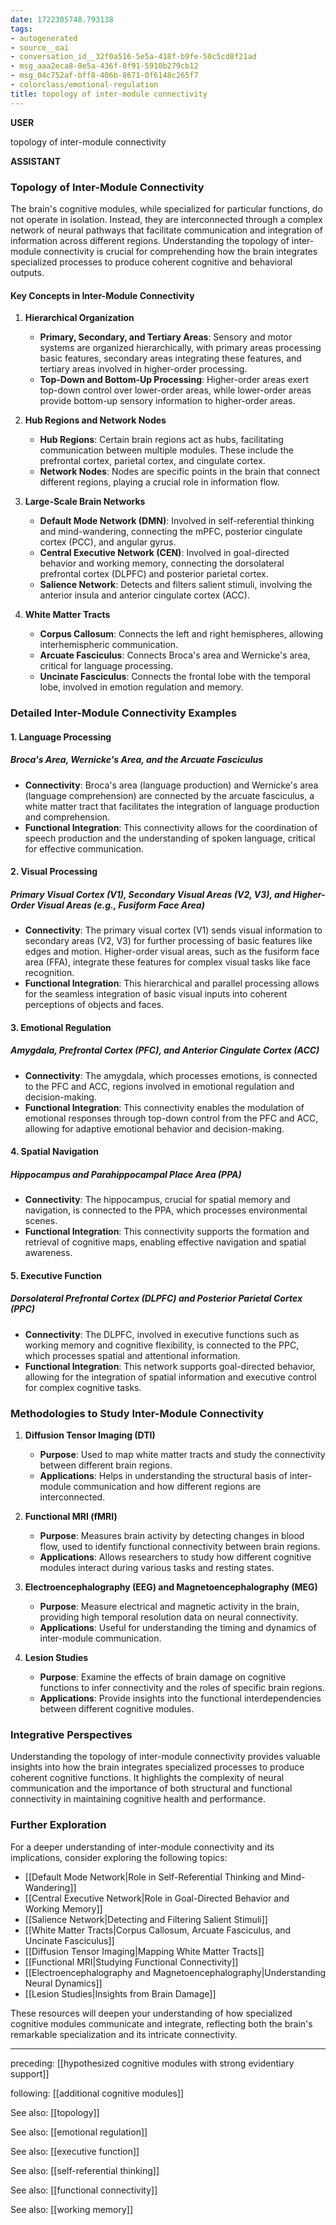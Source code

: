 ```yaml
---
date: 1722305748.793138
tags:
- autogenerated
- source__oai
- conversation_id__32f0a516-5e5a-418f-b9fe-50c5cd8f21ad
- msg_aaa2eca8-8e5a-436f-8f91-5910b279cb12
- msg_04c752af-bff8-406b-8671-0f6148c265f7
- colorclass/emotional-regulation
title: topology of inter-module connectivity
---
```


**USER**

topology of inter-module connectivity


**ASSISTANT**

### Topology of Inter-Module Connectivity

The brain's cognitive modules, while specialized for particular functions, do not operate in isolation. Instead, they are interconnected through a complex network of neural pathways that facilitate communication and integration of information across different regions. Understanding the topology of inter-module connectivity is crucial for comprehending how the brain integrates specialized processes to produce coherent cognitive and behavioral outputs.

#### Key Concepts in Inter-Module Connectivity

1. **Hierarchical Organization**
   - **Primary, Secondary, and Tertiary Areas**: Sensory and motor systems are organized hierarchically, with primary areas processing basic features, secondary areas integrating these features, and tertiary areas involved in higher-order processing.
   - **Top-Down and Bottom-Up Processing**: Higher-order areas exert top-down control over lower-order areas, while lower-order areas provide bottom-up sensory information to higher-order areas.

2. **Hub Regions and Network Nodes**
   - **Hub Regions**: Certain brain regions act as hubs, facilitating communication between multiple modules. These include the prefrontal cortex, parietal cortex, and cingulate cortex.
   - **Network Nodes**: Nodes are specific points in the brain that connect different regions, playing a crucial role in information flow.

3. **Large-Scale Brain Networks**
   - **Default Mode Network (DMN)**: Involved in self-referential thinking and mind-wandering, connecting the mPFC, posterior cingulate cortex (PCC), and angular gyrus.
   - **Central Executive Network (CEN)**: Involved in goal-directed behavior and working memory, connecting the dorsolateral prefrontal cortex (DLPFC) and posterior parietal cortex.
   - **Salience Network**: Detects and filters salient stimuli, involving the anterior insula and anterior cingulate cortex (ACC).

4. **White Matter Tracts**
   - **Corpus Callosum**: Connects the left and right hemispheres, allowing interhemispheric communication.
   - **Arcuate Fasciculus**: Connects Broca's area and Wernicke's area, critical for language processing.
   - **Uncinate Fasciculus**: Connects the frontal lobe with the temporal lobe, involved in emotion regulation and memory.

### Detailed Inter-Module Connectivity Examples

#### 1. **Language Processing**

##### Broca's Area, Wernicke's Area, and the Arcuate Fasciculus

- **Connectivity**: Broca's area (language production) and Wernicke's area (language comprehension) are connected by the arcuate fasciculus, a white matter tract that facilitates the integration of language production and comprehension.
- **Functional Integration**: This connectivity allows for the coordination of speech production and the understanding of spoken language, critical for effective communication.

#### 2. **Visual Processing**

##### Primary Visual Cortex (V1), Secondary Visual Areas (V2, V3), and Higher-Order Visual Areas (e.g., Fusiform Face Area)

- **Connectivity**: The primary visual cortex (V1) sends visual information to secondary areas (V2, V3) for further processing of basic features like edges and motion. Higher-order visual areas, such as the fusiform face area (FFA), integrate these features for complex visual tasks like face recognition.
- **Functional Integration**: This hierarchical and parallel processing allows for the seamless integration of basic visual inputs into coherent perceptions of objects and faces.

#### 3. **Emotional Regulation**

##### Amygdala, Prefrontal Cortex (PFC), and Anterior Cingulate Cortex (ACC)

- **Connectivity**: The amygdala, which processes emotions, is connected to the PFC and ACC, regions involved in emotional regulation and decision-making.
- **Functional Integration**: This connectivity enables the modulation of emotional responses through top-down control from the PFC and ACC, allowing for adaptive emotional behavior and decision-making.

#### 4. **Spatial Navigation**

##### Hippocampus and Parahippocampal Place Area (PPA)

- **Connectivity**: The hippocampus, crucial for spatial memory and navigation, is connected to the PPA, which processes environmental scenes.
- **Functional Integration**: This connectivity supports the formation and retrieval of cognitive maps, enabling effective navigation and spatial awareness.

#### 5. **Executive Function**

##### Dorsolateral Prefrontal Cortex (DLPFC) and Posterior Parietal Cortex (PPC)

- **Connectivity**: The DLPFC, involved in executive functions such as working memory and cognitive flexibility, is connected to the PPC, which processes spatial and attentional information.
- **Functional Integration**: This network supports goal-directed behavior, allowing for the integration of spatial information and executive control for complex cognitive tasks.

### Methodologies to Study Inter-Module Connectivity

1. **Diffusion Tensor Imaging (DTI)**
   - **Purpose**: Used to map white matter tracts and study the connectivity between different brain regions.
   - **Applications**: Helps in understanding the structural basis of inter-module communication and how different regions are interconnected.

2. **Functional MRI (fMRI)**
   - **Purpose**: Measures brain activity by detecting changes in blood flow, used to identify functional connectivity between brain regions.
   - **Applications**: Allows researchers to study how different cognitive modules interact during various tasks and resting states.

3. **Electroencephalography (EEG) and Magnetoencephalography (MEG)**
   - **Purpose**: Measure electrical and magnetic activity in the brain, providing high temporal resolution data on neural connectivity.
   - **Applications**: Useful for understanding the timing and dynamics of inter-module communication.

4. **Lesion Studies**
   - **Purpose**: Examine the effects of brain damage on cognitive functions to infer connectivity and the roles of specific brain regions.
   - **Applications**: Provide insights into the functional interdependencies between different cognitive modules.

### Integrative Perspectives

Understanding the topology of inter-module connectivity provides valuable insights into how the brain integrates specialized processes to produce coherent cognitive functions. It highlights the complexity of neural communication and the importance of both structural and functional connectivity in maintaining cognitive health and performance.

### Further Exploration

For a deeper understanding of inter-module connectivity and its implications, consider exploring the following topics:

- [[Default Mode Network|Role in Self-Referential Thinking and Mind-Wandering]]
- [[Central Executive Network|Role in Goal-Directed Behavior and Working Memory]]
- [[Salience Network|Detecting and Filtering Salient Stimuli]]
- [[White Matter Tracts|Corpus Callosum, Arcuate Fasciculus, and Uncinate Fasciculus]]
- [[Diffusion Tensor Imaging|Mapping White Matter Tracts]]
- [[Functional MRI|Studying Functional Connectivity]]
- [[Electroencephalography and Magnetoencephalography|Understanding Neural Dynamics]]
- [[Lesion Studies|Insights from Brain Damage]]

These resources will deepen your understanding of how specialized cognitive modules communicate and integrate, reflecting both the brain's remarkable specialization and its intricate connectivity.


---

preceding: [[hypothesized cognitive modules with strong evidentiary support]]  


following: [[additional cognitive modules]]

See also: [[topology]]


See also: [[emotional regulation]]


See also: [[executive function]]


See also: [[self-referential thinking]]


See also: [[functional connectivity]]


See also: [[working memory]]